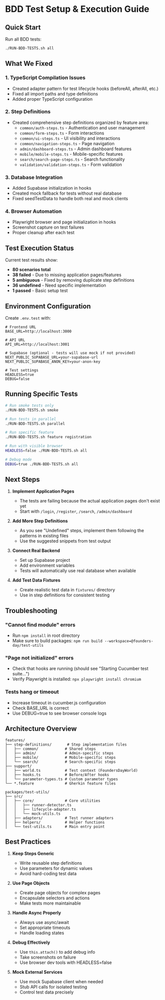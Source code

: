 # BDD Test Setup & Execution Guide

## Quick Start

Run all BDD tests:
```bash
./RUN-BDD-TESTS.sh all
```

## What We Fixed

### 1. TypeScript Compilation Issues
- Created adapter pattern for test lifecycle hooks (beforeAll, afterAll, etc.)
- Fixed all import paths and type definitions
- Added proper TypeScript configuration

### 2. Step Definitions
- Created comprehensive step definitions organized by feature area:
  - `common/auth-steps.ts` - Authentication and user management
  - `common/form-steps.ts` - Form interactions
  - `common/ui-steps.ts` - UI visibility and interactions
  - `common/navigation-steps.ts` - Page navigation
  - `admin/dashboard-steps.ts` - Admin dashboard features
  - `mobile/mobile-steps.ts` - Mobile-specific features
  - `search/search-page-steps.ts` - Search functionality
  - `validation/validation-steps.ts` - Form validation

### 3. Database Integration
- Added Supabase initialization in hooks
- Created mock fallback for tests without real database
- Fixed seedTestData to handle both real and mock clients

### 4. Browser Automation
- Playwright browser and page initialization in hooks
- Screenshot capture on test failures
- Proper cleanup after each test

## Test Execution Status

Current test results show:
- **80 scenarios total**
- **38 failed** - Due to missing application pages/features
- **5 ambiguous** - Fixed by removing duplicate step definitions
- **36 undefined** - Need specific implementation
- **1 passed** - Basic setup test

## Environment Configuration

Create `.env.test` with:
```env
# Frontend URL
BASE_URL=http://localhost:3000

# API URL  
API_URL=http://localhost:3001

# Supabase (optional - tests will use mock if not provided)
NEXT_PUBLIC_SUPABASE_URL=your-supabase-url
NEXT_PUBLIC_SUPABASE_ANON_KEY=your-anon-key

# Test settings
HEADLESS=true
DEBUG=false
```

## Running Specific Tests

```bash
# Run smoke tests only
./RUN-BDD-TESTS.sh smoke

# Run tests in parallel
./RUN-BDD-TESTS.sh parallel

# Run specific feature
./RUN-BDD-TESTS.sh feature registration

# Run with visible browser
HEADLESS=false ./RUN-BDD-TESTS.sh all

# Debug mode
DEBUG=true ./RUN-BDD-TESTS.sh all
```

## Next Steps

1. **Implement Application Pages**
   - The tests are failing because the actual application pages don't exist yet
   - Start with `/login`, `/register`, `/search`, `/admin/dashboard`

2. **Add More Step Definitions**
   - As you see "Undefined" steps, implement them following the patterns in existing files
   - Use the suggested snippets from test output

3. **Connect Real Backend**
   - Set up Supabase project
   - Add environment variables
   - Tests will automatically use real database when available

4. **Add Test Data Fixtures**
   - Create realistic test data in `fixtures/` directory
   - Use in step definitions for consistent testing

## Troubleshooting

### "Cannot find module" errors
- Run `npm install` in root directory
- Make sure to build packages: `npm run build --workspace=@founders-day/test-utils`

### "Page not initialized" errors
- Check that hooks are running (should see "Starting Cucumber test suite...")
- Verify Playwright is installed: `npx playwright install chromium`

### Tests hang or timeout
- Increase timeout in cucumber.js configuration
- Check BASE_URL is correct
- Use DEBUG=true to see browser console logs

## Architecture Overview

```
features/
├── step-definitions/       # Step implementation files
│   ├── common/            # Shared steps
│   ├── admin/             # Admin-specific steps
│   ├── mobile/            # Mobile-specific steps
│   └── search/            # Search-specific steps
├── support/
│   ├── world.ts           # Test context (FoundersDayWorld)
│   ├── hooks.ts           # Before/After hooks
│   └── parameter-types.ts # Custom parameter types
└── *.feature              # Gherkin feature files

packages/test-utils/
├── src/
│   ├── core/              # Core utilities
│   │   ├── runner-detector.ts
│   │   ├── lifecycle-adapter.ts
│   │   └── mock-utils.ts
│   ├── adapters/          # Test runner adapters
│   ├── helpers/           # Helper functions
│   └── test-utils.ts      # Main entry point
```

## Best Practices

1. **Keep Steps Generic**
   - Write reusable step definitions
   - Use parameters for dynamic values
   - Avoid hard-coding test data

2. **Use Page Objects**
   - Create page objects for complex pages
   - Encapsulate selectors and actions
   - Make tests more maintainable

3. **Handle Async Properly**
   - Always use async/await
   - Set appropriate timeouts
   - Handle loading states

4. **Debug Effectively**
   - Use `this.attach()` to add debug info
   - Take screenshots on failure
   - Use browser dev tools with HEADLESS=false

5. **Mock External Services**
   - Use mock Supabase client when needed
   - Stub API calls for isolated testing
   - Control test data precisely